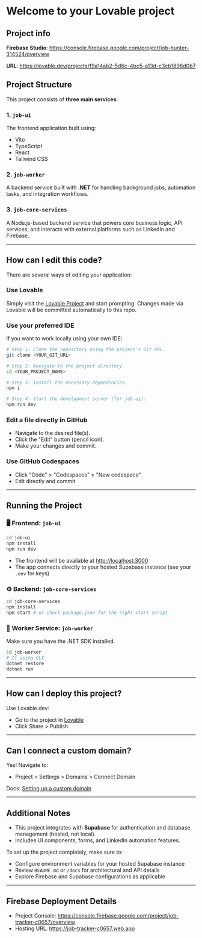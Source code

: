 # Welcome to your Lovable project

## Project info

**Firebase Studio**: https://console.firebase.google.com/project/job-hunter-314524/overview

**URL**: https://lovable.dev/projects/f9a14ab2-5d6c-4bc5-a13d-c3cb1898d0b7

## Project Structure

This project consists of **three main services**:

### 1. `job-ui`

The frontend application built using:

- Vite
- TypeScript
- React
- Tailwind CSS

### 2. `job-worker`

A backend service built with **.NET** for handling background jobs, automation tasks, and integration workflows.

### 3. `job-core-services`

A Node.js-based backend service that powers core business logic, API services, and interacts with external platforms such as LinkedIn and Firebase.

---

## How can I edit this code?

There are several ways of editing your application:

### **Use Lovable**

Simply visit the [Lovable Project](https://lovable.dev/projects/f9a14ab2-5d6c-4bc5-a13d-c3cb1898d0b7) and start prompting. Changes made via Lovable will be committed automatically to this repo.

### **Use your preferred IDE**

If you want to work locally using your own IDE:

```sh
# Step 1: Clone the repository using the project's Git URL.
git clone <YOUR_GIT_URL>

# Step 2: Navigate to the project directory.
cd <YOUR_PROJECT_NAME>

# Step 3: Install the necessary dependencies.
npm i

# Step 4: Start the development server (for job-ui).
npm run dev
```

### **Edit a file directly in GitHub**

- Navigate to the desired file(s).
- Click the "Edit" button (pencil icon).
- Make your changes and commit.

### **Use GitHub Codespaces**

- Click "Code" > "Codespaces" > "New codespace"
- Edit directly and commit

---

## Running the Project

### 🖥️ Frontend: `job-ui`

```sh
cd job-ui
npm install
npm run dev
```

- The frontend will be available at [http://localhost:3000](http://localhost:3000)
- The app connects directly to your hosted Supabase instance (see your `.env` for keys)

### ⚙️ Backend: `job-core-services`

```sh
cd job-core-services
npm install
npm start # or check package.json for the right start script
```

### 🔄 Worker Service: `job-worker`

Make sure you have the .NET SDK installed.

```sh
cd job-worker
# If using CLI
dotnet restore
dotnet run
```

---

## How can I deploy this project?

Use Lovable.dev:

- Go to the project in [Lovable](https://lovable.dev/projects/f9a14ab2-5d6c-4bc5-a13d-c3cb1898d0b7)
- Click Share > Publish

---

## Can I connect a custom domain?

Yes! Navigate to:

- Project > Settings > Domains > Connect Domain

Docs: [Setting up a custom domain](https://docs.lovable.dev/tips-tricks/custom-domain#step-by-step-guide)

---

## Additional Notes

- This project integrates with **Supabase** for authentication and database management (hosted, not local).
- Includes UI components, forms, and LinkedIn automation features.

To set up the project completely, make sure to:

- Configure environment variables for your hosted Supabase instance
- Review `README.md` or `/docs` for architectural and API details
- Explore Firebase and Supabase configurations as applicable

---

## Firebase Deployment Details

- Project Console: https://console.firebase.google.com/project/job-tracker-c0657/overview
- Hosting URL: https://job-tracker-c0657.web.app
